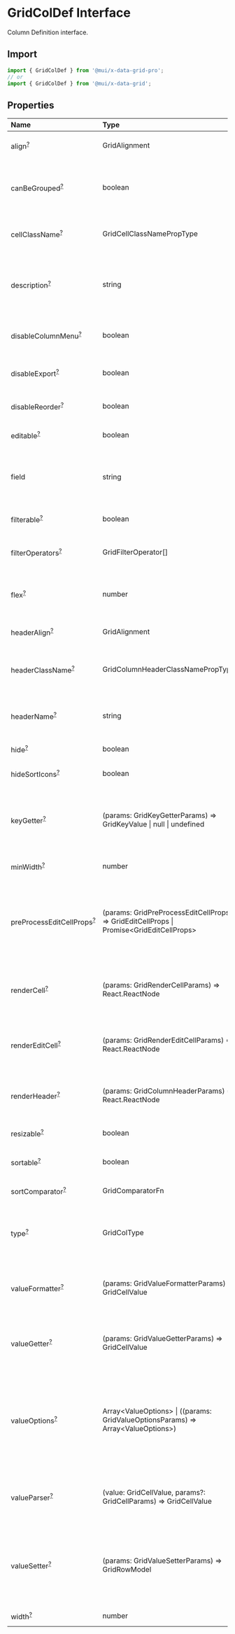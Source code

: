 # GridColDef Interface

<p class="description">Column Definition interface.</p>

## Import

```js
import { GridColDef } from '@mui/x-data-grid-pro';
// or
import { GridColDef } from '@mui/x-data-grid';
```

## Properties

| Name                                                                                                      | Type                                                                                                                             | Default                                    | Description                                                                                                                                        |
| :-------------------------------------------------------------------------------------------------------- | :------------------------------------------------------------------------------------------------------------------------------- | :----------------------------------------- | :------------------------------------------------------------------------------------------------------------------------------------------------- |
| <span class="prop-name optional">align<sup><abbr title="optional">?</abbr></sup></span>                   | <span class="prop-type">GridAlignment</span>                                                                                     |                                            | Allows to align the column values in cells.                                                                                                        |
| <span class="prop-name optional">canBeGrouped<sup><abbr title="optional">?</abbr></sup></span>            | <span class="prop-type">boolean</span>                                                                                           | <span class="prop-default">true</span>     | If `true`, the rows can be grouped based on this column values (pro-plan only).                                                                    |
| <span class="prop-name optional">cellClassName<sup><abbr title="optional">?</abbr></sup></span>           | <span class="prop-type">GridCellClassNamePropType</span>                                                                         |                                            | Class name that will be added in cells for that column.                                                                                            |
| <span class="prop-name optional">description<sup><abbr title="optional">?</abbr></sup></span>             | <span class="prop-type">string</span>                                                                                            |                                            | The description of the column rendered as tooltip if the column header name is not fully displayed.                                                |
| <span class="prop-name optional">disableColumnMenu<sup><abbr title="optional">?</abbr></sup></span>       | <span class="prop-type">boolean</span>                                                                                           | <span class="prop-default">false</span>    | If `true`, the column menu is disabled for this column.                                                                                            |
| <span class="prop-name optional">disableExport<sup><abbr title="optional">?</abbr></sup></span>           | <span class="prop-type">boolean</span>                                                                                           | <span class="prop-default">false</span>    | If `true`, this column will not be included in exports.                                                                                            |
| <span class="prop-name optional">disableReorder<sup><abbr title="optional">?</abbr></sup></span>          | <span class="prop-type">boolean</span>                                                                                           | <span class="prop-default">false</span>    | If `true`, this column cannot be reordered.                                                                                                        |
| <span class="prop-name optional">editable<sup><abbr title="optional">?</abbr></sup></span>                | <span class="prop-type">boolean</span>                                                                                           | <span class="prop-default">false</span>    | If `true`, the cells of the column are editable.                                                                                                   |
| <span class="prop-name">field</span>                                                                      | <span class="prop-type">string</span>                                                                                            |                                            | The column identifier. It's used to map with GridRowModel values.                                                                                  |
| <span class="prop-name optional">filterable<sup><abbr title="optional">?</abbr></sup></span>              | <span class="prop-type">boolean</span>                                                                                           | <span class="prop-default">true</span>     | If `true`, the column is filterable.                                                                                                               |
| <span class="prop-name optional">filterOperators<sup><abbr title="optional">?</abbr></sup></span>         | <span class="prop-type">GridFilterOperator[]</span>                                                                              |                                            | Allows setting the filter operators for this column.                                                                                               |
| <span class="prop-name optional">flex<sup><abbr title="optional">?</abbr></sup></span>                    | <span class="prop-type">number</span>                                                                                            |                                            | If set, it indicates that a column has fluid width. Range [0, ∞).                                                                                  |
| <span class="prop-name optional">headerAlign<sup><abbr title="optional">?</abbr></sup></span>             | <span class="prop-type">GridAlignment</span>                                                                                     |                                            | Header cell element alignment.                                                                                                                     |
| <span class="prop-name optional">headerClassName<sup><abbr title="optional">?</abbr></sup></span>         | <span class="prop-type">GridColumnHeaderClassNamePropType</span>                                                                 |                                            | Class name that will be added in the column header cell.                                                                                           |
| <span class="prop-name optional">headerName<sup><abbr title="optional">?</abbr></sup></span>              | <span class="prop-type">string</span>                                                                                            |                                            | The title of the column rendered in the column header cell.                                                                                        |
| <span class="prop-name optional">hide<sup><abbr title="optional">?</abbr></sup></span>                    | <span class="prop-type">boolean</span>                                                                                           | <span class="prop-default">false</span>    | If `true`, hide the column.                                                                                                                        |
| <span class="prop-name optional">hideSortIcons<sup><abbr title="optional">?</abbr></sup></span>           | <span class="prop-type">boolean</span>                                                                                           | <span class="prop-default">false</span>    | Toggle the visibility of the sort icons.                                                                                                           |
| <span class="prop-name optional">keyGetter<sup><abbr title="optional">?</abbr></sup></span>               | <span class="prop-type">(params: GridKeyGetterParams) =&gt; GridKeyValue \| null \| undefined</span>                             |                                            | Function that transform a complex cell value into a key that be used for grouping the rows.                                                        |
| <span class="prop-name optional">minWidth<sup><abbr title="optional">?</abbr></sup></span>                | <span class="prop-type">number</span>                                                                                            | <span class="prop-default">50</span>       | Sets the minimum width of a column.                                                                                                                |
| <span class="prop-name optional">preProcessEditCellProps<sup><abbr title="optional">?</abbr></sup></span> | <span class="prop-type">(params: GridPreProcessEditCellProps) =&gt; GridEditCellProps \| Promise&lt;GridEditCellProps&gt;</span> |                                            | Callback fired when the edit props of the cell changes.<br />It allows to process the props that saved into the state.                             |
| <span class="prop-name optional">renderCell<sup><abbr title="optional">?</abbr></sup></span>              | <span class="prop-type">(params: GridRenderCellParams) =&gt; React.ReactNode</span>                                              |                                            | Allows to override the component rendered as cell for this column.                                                                                 |
| <span class="prop-name optional">renderEditCell<sup><abbr title="optional">?</abbr></sup></span>          | <span class="prop-type">(params: GridRenderEditCellParams) =&gt; React.ReactNode</span>                                          |                                            | Allows to override the component rendered in edit cell mode for this column.                                                                       |
| <span class="prop-name optional">renderHeader<sup><abbr title="optional">?</abbr></sup></span>            | <span class="prop-type">(params: GridColumnHeaderParams) =&gt; React.ReactNode</span>                                            |                                            | Allows to render a component in the column header cell.                                                                                            |
| <span class="prop-name optional">resizable<sup><abbr title="optional">?</abbr></sup></span>               | <span class="prop-type">boolean</span>                                                                                           | <span class="prop-default">true</span>     | If `true`, the column is resizable.                                                                                                                |
| <span class="prop-name optional">sortable<sup><abbr title="optional">?</abbr></sup></span>                | <span class="prop-type">boolean</span>                                                                                           | <span class="prop-default">true</span>     | If `true`, the column is sortable.                                                                                                                 |
| <span class="prop-name optional">sortComparator<sup><abbr title="optional">?</abbr></sup></span>          | <span class="prop-type">GridComparatorFn</span>                                                                                  |                                            | A comparator function used to sort rows.                                                                                                           |
| <span class="prop-name optional">type<sup><abbr title="optional">?</abbr></sup></span>                    | <span class="prop-type">GridColType</span>                                                                                       | <span class="prop-default">'string'</span> | Type allows to merge this object with a default definition [GridColDef](/api/data-grid/grid-col-def/).                                             |
| <span class="prop-name optional">valueFormatter<sup><abbr title="optional">?</abbr></sup></span>          | <span class="prop-type">(params: GridValueFormatterParams) =&gt; GridCellValue</span>                                            |                                            | Function that allows to apply a formatter before rendering its value.                                                                              |
| <span class="prop-name optional">valueGetter<sup><abbr title="optional">?</abbr></sup></span>             | <span class="prop-type">(params: GridValueGetterParams) =&gt; GridCellValue</span>                                               |                                            | Function that allows to get a specific data instead of field to render in the cell.                                                                |
| <span class="prop-name optional">valueOptions<sup><abbr title="optional">?</abbr></sup></span>            | <span class="prop-type">Array&lt;ValueOptions&gt; \| ((params: GridValueOptionsParams) =&gt; Array&lt;ValueOptions&gt;)</span>   |                                            | To be used in combination with `type: 'singleSelect'`. This is an array (or a function returning an array) of the possible cell values and labels. |
| <span class="prop-name optional">valueParser<sup><abbr title="optional">?</abbr></sup></span>             | <span class="prop-type">(value: GridCellValue, params?: GridCellParams) =&gt; GridCellValue</span>                               |                                            | Function that takes the user-entered value and converts it to a value used internally.                                                             |
| <span class="prop-name optional">valueSetter<sup><abbr title="optional">?</abbr></sup></span>             | <span class="prop-type">(params: GridValueSetterParams) =&gt; GridRowModel</span>                                                |                                            | Function that allows to customize how the entered value is stored in the row.<br />It only works with cell/row editing.                            |
| <span class="prop-name optional">width<sup><abbr title="optional">?</abbr></sup></span>                   | <span class="prop-type">number</span>                                                                                            | <span class="prop-default">100</span>      | Set the width of the column.                                                                                                                       |

